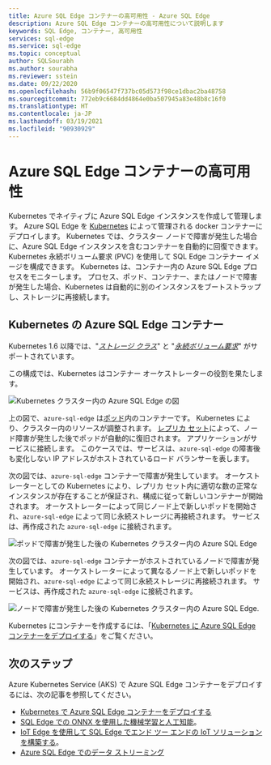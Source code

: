 ```yaml
---
title: Azure SQL Edge コンテナーの高可用性 - Azure SQL Edge
description: Azure SQL Edge コンテナーの高可用性について説明します
keywords: SQL Edge, コンテナー, 高可用性
services: sql-edge
ms.service: sql-edge
ms.topic: conceptual
author: SQLSourabh
ms.author: sourabha
ms.reviewer: sstein
ms.date: 09/22/2020
ms.openlocfilehash: 56b9f06547f737bc05d573f98ce1dbac2ba48758
ms.sourcegitcommit: 772eb9c6684dd4864e0ba507945a83e48b8c16f0
ms.translationtype: HT
ms.contentlocale: ja-JP
ms.lasthandoff: 03/19/2021
ms.locfileid: "90930929"
---
```

# <a name="high-availability-for-azure-sql-edge-containers"></a>Azure SQL Edge コンテナーの高可用性

Kubernetes でネイティブに Azure SQL Edge インスタンスを作成して管理します。 Azure SQL Edge を [Kubernetes](https://kubernetes.io/) によって管理される docker コンテナーにデプロイします。 Kubernetes では、クラスター ノードで障害が発生した場合に、Azure SQL Edge インスタンスを含むコンテナーを自動的に回復できます。 Kubernetes 永続ボリューム要求 (PVC) を使用して SQL Edge コンテナー イメージを構成できます。 Kubernetes は、コンテナー内の Azure SQL Edge プロセスをモニターします。 プロセス、ポッド、コンテナー、またはノードで障害が発生した場合、Kubernetes は自動的に別のインスタンスをブートストラップし、ストレージに再接続します。

## <a name="azure-sql-edge-containers-on-kubernetes"></a>Kubernetes の Azure SQL Edge コンテナー

Kubernetes 1.6 以降では、"[*ストレージ クラス*](https://kubernetes.io/docs/concepts/storage/storage-classes/)" と "[*永続ボリューム要求*](https://kubernetes.io/docs/concepts/storage/storage-classes/#persistentvolumeclaims)" がサポートされています。

この構成では、Kubernetes はコンテナー オーケストレーターの役割を果たします。 

![Kubernetes クラスター内の Azure SQL Edge の図](media/deploy-kubernetes/kubernetes-sql-edge.png)

上の図で、`azure-sql-edge` は[ポッド](https://kubernetes.io/docs/concepts/workloads/pods/pod/)内のコンテナーです。 Kubernetes により、クラスター内のリソースが調整されます。 [レプリカ セット](https://kubernetes.io/docs/concepts/workloads/controllers/replicaset/)によって、ノード障害が発生した後でポッドが自動的に復旧されます。 アプリケーションがサービスに接続します。 このケースでは、サービスは、`azure-sql-edge` の障害後も変化しない IP アドレスがホストされているロード バランサーを表します。

次の図では、`azure-sql-edge` コンテナーで障害が発生しています。 オーケストレーターとしての Kubernetes により、レプリカ セット内に適切な数の正常なインスタンスが存在することが保証され、構成に従って新しいコンテナーが開始されます。 オーケストレーターによって同じノード上で新しいポッドを開始され、`azure-sql-edge` によって同じ永続ストレージに再接続されます。 サービスは、再作成された `azure-sql-edge` に接続されます。

![ポッドで障害が発生した後の Kubernetes クラスター内の Azure SQL Edge](media/deploy-kubernetes/kubernetes-sql-edge-after-pod-fail.png)

次の図では、`azure-sql-edge` コンテナーがホストされているノードで障害が発生しています。 オーケストレーターによって異なるノード上で新しいポッドを開始され、`azure-sql-edge` によって同じ永続ストレージに再接続されます。 サービスは、再作成された `azure-sql-edge` に接続されます。

![ノードで障害が発生した後の Kubernetes クラスター内の Azure SQL Edge](media/deploy-kubernetes/kubernetes-sql-edge-after-node-fail.png).

Kubernetes にコンテナーを作成するには、「[Kubernetes に Azure SQL Edge コンテナーをデプロイする](deploy-Kubernetes.md)」をご覧ください。

## <a name="next-steps"></a>次のステップ

Azure Kubernetes Service (AKS) で Azure SQL Edge コンテナーをデプロイするには、次の記事を参照してください。
- [Kubernetes で Azure SQL Edge コンテナーをデプロイする](deploy-Kubernetes.md)
- [SQL Edge での ONNX を使用した機械学習と人工知能](onnx-overview.md)。
- [IoT Edge を使用して SQL Edge でエンド ツー エンドの IoT ソリューションを構築する](tutorial-deploy-azure-resources.md)。
- [Azure SQL Edge でのデータ ストリーミング](stream-data.md)